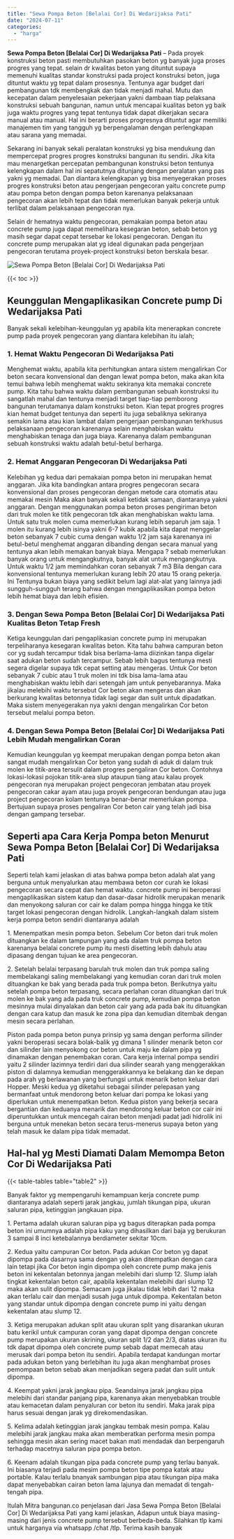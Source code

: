```yaml
---
title: "Sewa Pompa Beton [Belalai Cor] Di Wedarijaksa Pati"
date: "2024-07-11"
categories: 
  - "harga"
---
```


**Sewa Pompa Beton \[Belalai Cor\] Di Wedarijaksa Pati** – Pada proyek konstruksi beton pasti membutuhkan pasokan beton yg banyak juga proses progres yang tepat. selain dr kwalitas beton yang dituntut supaya memenuhi kualitas standar konstruksi pada project konstruksi beton, juga dituntut waktu yg tepat dalam prosesnya. Tentunya agar budget dari pembangunan tdk membengkak dan tidak menjadi mahal. Mutu dan kecepatan dalam penyelesaian pekerjaan yakni dambaan tiap pelaksana konstruksi sebuah bangunan, namun untuk mencapai kualitas beton yg baik juga waktu progres yang tepat tentunya tidak dapat dikerjakan secara manual atau manual. Hal ini berarti proses progresnya dituntut agar memiliki manajemen tim yang tangguh yg berpengalaman dengan perlengkapan atau sarana yang memadai.

Sekarang ini banyak sekali peralatan konstruksi yg bisa mendukung dan mempercepat progres progres konstruksi bangunan itu sendiri. Jika kita mau menargetkan percepatan pembangunan konstruksi beton tentunya kelengkapan dalam hal ini sepatutnya ditunjang dengan peralatan yang pas yakni yg memadai. Dan diantara kelengkapan yg bisa menyegerakan proses progres konstruksi beton atau pengerjaan pengecoran yaitu concrete pump atau pompa beton dengan pompa beton karenanya pelaksanaan pengecoran akan lebih tepat dan tidak memerlukan banyak pekerja untuk terlibat dalam pelaksanaan pengecoran nya.

Selain dr hematnya waktu pengecoran, pemakaian pompa beton atau concrete pump juga dapat memelihara kesegaran beton, sebab beton yg masih segar dapat cepat tersebar ke lokasi pengecoran. Dengan itu concrete pump merupakan alat yg ideal digunakan pada pengerjaan pengecoran terutama proyek-project konstruksi beton berskala besar.

![Sewa Pompa Beton [Belalai Cor] Di Wedarijaksa Pati](/images/sewa-concrete-pump-37.png)

{{< toc >}}

## Keunggulan Mengaplikasikan Concrete pump Di Wedarijaksa Pati

Banyak sekali kelebihan-keunggulan yg apabila kita menerapkan concrete pump pada proyek pengecoran yang diantara kelebihan itu ialah;

### 1\. Hemat Waktu Pengecoran Di Wedarijaksa Pati

Menghemat waktu, apabila kita perhitungkan antara sistem mengalirkan Cor beton secara konvensional dan dengan lewat pompa beton, maka akan kita temui bahwa lebih menghemat waktu sekiranya kita memakai concrete pump. Kita tahu bahwa waktu dalam pembangunan sebuah konstruksi itu sangatlah mahal dan tentunya menjadi target tiap-tiap pemborong bangunan terutamanya dalam konstruksi beton. Kian tepat progres progres kian hemat budget tentunya dan seperti itu juga sebaliknya sekiranya semakin lama atau kian lambat dalam pengerjaan pembangunan terkhusus pelaksanaan pengecoran karenanya selain menghabiskan waktu menghabiskan tenaga dan juga biaya. Karenanya dalam pembangunan sebuah konstruksi waktu adalah betul-betul berharga.

### 2\. Hemat Anggaran Pengecoran Di Wedarijaksa Pati

Kelebihan yg kedua dari pemakaian pompa beton ini merupakan hemat anggaran. Jika kita bandingkan antara progres pengecoran secara konvensional dan proses pengecoran dengan metode cara otomatis atau memakai mesin Maka akan banyak sekali ketidak samaan, diantaranya yakni anggaran. Dengan menggunakan pompa beton proses pengiriman beton dari truk molen ke titik pengecoran tdk akan menghabiskan waktu lama. Untuk satu truk molen cuma memerlukan kurang lebih separuh jam saja. 1 molen itu kurang lebih isinya yakni 6-7 kubik apabila kita dapat menggelar beton sebanyak 7 cubic cuma dengan waktu 1/2 jam saja karenanya ini betul-betul menghemat anggaran dibanding dengan secara manual yang tentunya akan lebih memakan banyak biaya. Mengapa ? sebab memerlukan banyak orang untuk mengangkutnya, banyak alat untuk mengangkutnya. Untuk waktu 1/2 jam memindahkan coran sebanyak 7 m3 Bila dengan cara konvensional tentunya memerlukan kurang lebih 20 atau 15 orang pekerja. Ini Tentunya bukan biaya yang sedikit belum lagi alat-alat yang lainnya jadi sungguh-sungguh terang bahwa dengan mengaplikasikan pompa beton lebih hemat biaya dan lebih efisien.

### 3\. Dengan Sewa Pompa Beton \[Belalai Cor\] Di Wedarijaksa Pati Kualitas Beton Tetap Fresh

Ketiga keunggulan dari pengaplikasian concrete pump ini merupakan terpeliharanya kesegaran kwalitas beton. Kita tahu bahwa campuran beton cor yg sudah tercampur tidak bisa berlama-lama diizinkan tanpa digelar saat adukan beton sudah tercampur. Sebab lebih bagus tentunya mesti segera digelar supaya tdk cepat setting atau mengeras. Untuk Cor beton sebanyak 7 cubic atau 1 truk molen ini tdk bisa lama-lama atau menghabiskan waktu lebih dari setengah jam untuk penyebarannya. Maka jikalau melebihi waktu tersebut Cor beton akan mengeras dan akan berkurang kwalitas betonnya tidak lagi segar dan sulit untuk dipadatkan. Maka sistem menyegerakan nya yakni dengan mengalirkan Cor beton tersebut melalui pompa beton.

### 4\. Dengan Sewa Pompa Beton \[Belalai Cor\] Di Wedarijaksa Pati Lebih Mudah mengalirkan Coran

Kemudian keunggulan yg keempat merupakan dengan pompa beton akan sangat mudah mengalirkan Cor beton yang sudah di aduk di dalam truk molen ke titik-area tersulit dalam progres pengaliran Cor beton. Contohnya lokasi-lokasi pojokan titik-area slup ataupun tiang atau kalau proyek pengecoran nya merupakan project pengecoran jembatan atau proyek pengecoran cakar ayam atau juga proyek pengecoran bendungan atau juga project pengecoran kolam tentunya benar-benar memerlukan pompa. Bertujuan supaya proses pengaliran Cor beton cair yang telah jadi bisa dengan gampang tersebar.

## Seperti apa Cara Kerja Pompa beton Menurut Sewa Pompa Beton \[Belalai Cor\] Di Wedarijaksa Pati

Seperti telah kami jelaskan di atas bahwa pompa beton adalah alat yang berguna untuk menyalurkan atau membawa beton cor curah ke lokasi pengecoran secara cepat dan hemat waktu. concrete pump ini beroperasi mengaplikasikan sistem katup dan dasar-dasar hidrolik merupakan menarik dan menyokong saluran cor cair ke dalam pompa hingga hingga ke titik target lokasi pengecoran dengan hidrolik. Langkah-langkah dalam sistem kerja pompa beton sendiri diantaranya adalah

1\. Menempatkan mesin pompa beton. Sebelum Cor beton dari truk molen dituangkan ke dalam tampungan yang ada dalam truk pompa beton karenanya belalai concrete pump itu mesti disetting lebih dahulu atau dipasang dengan tujuan ke area pengecoran.

2\. Setelah belalai terpasang barulah truk molen dan truk pompa saling membelakangi saling membelakangi yang kemudian coran dari truk molen dituangkan ke bak yang berada pada truk pompa beton. Berikutnya yaitu setelah pompa beton terpasang, secara perlahan coran dituangkan dari truk molen ke bak yang ada pada truk concrete pump, kemudian pompa beton mesinnya mulai dinyalakan dan beton cair yang ada pada bak itu dituangkan dengan cara katup dan masuk ke zona pipa dan kemudian ditembak dengan mesin secara perlahan.

Piston pada pompa beton punya prinsip yg sama dengan performa silinder yakni beroperasi secara bolak-balik yg dimana 1 silinder menarik beton cor dan silinder lain menyokong cor beton untuk maju ke dalam pipa yg dinamakan dengan penembakan coran. Cara kerja internal pompa sendiri yaitu 2 silinder lazimnya terdiri dari dua silinder searah yang menggerakkan piston di dalamnya kemudian menggerakkannya ke belakang dan ke depan pada arah yg berlawanan yang berfungsi untuk menarik beton keluar dari Hopper. Meski kedua yg diketahui sebagai silinder pelepasan yang bermanfaat untuk mendorong beton keluar dari pompa ke lokasi yang diperlukan untuk menempatkan beton. Kedua piston yang bekerja secara bergantian dan keduanya menarik dan mendorong keluar beton cor cair ini diperuntukkan untuk mencegah cairan beton menjadi padat jadi hidrolik ini berguna untuk menekan beton secara terus-menerus supaya beton yang telah masuk ke dalam pipa tidak memadat.

## Hal-hal yg Mesti Diamati Dalam Memompa Beton Cor Di Wedarijaksa Pati

{{< table-tables table="table2" >}}

Banyak faktor yg mempengaruhi kemampuan kerja concrete pump diantaranya adalah seperti jarak jangkau, jumlah tikungan pipa, ukuran saluran pipa, ketinggian jangkauan pipa.

1\. Pertama adalah ukuran saluran pipa yg bagus diterapkan pada pompa beton ini umumnya adalah pipa kaku yang dihasilkan dari baja yg berukuran 3 sampai 8 inci ketebalannya berdiameter sekitar 10cm.

2\. Kedua yaitu campuran Cor beton. Pada adukan Cor beton yg dapat dipompa pada dasarnya sama dengan yg akan ditempatkan dengan cara lain tetapi jika Cor beton ingin dipompa oleh concrete pump maka jenis beton ini kekentalan betonnya jangan melebihi dari slump 12. Slump ialah tingkat kekentalan beton cair, apabila kekentalan melebihi dari slump 12 maka akan sulit dipompa. Semacam juga jikalau tidak lebih dari 12 maka akan terlalu cair dan menjadi susah juga untuk dipompa. Kekentalan beton yang standar untuk dipompa dengan concrete pump ini yaitu dengan kekentalan atau slump 12.

3\. Ketiga merupakan adukan split atau ukuran split yang disarankan ukuran batu kerikil untuk campuran coran yang dapat dipompa dengan concrete pump merupakan ukuran skrining, ukuran split 1/2 dan 2/3, diatas ukuran itu tdk dapat dipompa oleh concrete pump sebab dapat memecah atau merusak dari pompa beton itu sendiri. Apabila terdapat kandungan mortar pada adukan beton yang berlebihan itu juga akan menghambat proses pemompaan beton sebab akan menjadikan segera padat dan sulit untuk dipompa.

4\. Keempat yakni jarak jangkau pipa. Seandainya jarak jangkau pipa melebihi dari standar panjang pipa, karenanya akan menyebabkan trouble atau kemacetan dalam penyaluran cor beton itu sendiri. Maka jarak pipa harus sesuai dengan jarak yg direkomendasikan.

5\. Kelima adalah ketinggian jarak jangkau tembak mesin pompa. Kalau melebihi jarak jangkau maka akan memberatkan performa mesin pompa sehingga mesin akan sering macet bakan mati mendadak dan berpengaruh terhadap macetnya saluran pipa pompa beton.

6\. Keenam adalah tikungan pipa pada concrete pump yang terlau banyak. Ini biasanya terjadi pada mesim pompa beton tipe pompa katak atau portable. Kalau terlalu bnanyak sambungan pipa atau tikungan pipa maka dapat menyebabkan cairan beton lama lajunya dan memadat di tengah-tengah pipa.

Itulah Mitra bangunan.co penjelasan dari Jasa Sewa Pompa Beton \[Belalai Cor\] Di Wedarijaksa Pati yang kami jelaskan, Adapun untuk biaya masing-masing dari jenis concrete pump tersebut berbeda-beda. Silahkan tlp kami untuk harganya via whatsapp /chat /tlp. Terima kasih banyak
